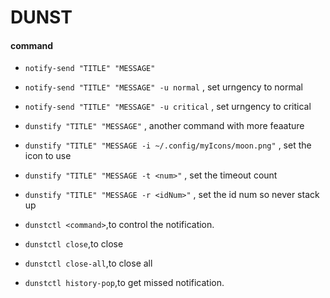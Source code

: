 # DUNST

#### command

* ```notify-send "TITLE" "MESSAGE"```
* ```notify-send "TITLE" "MESSAGE" -u normal``` , set urngency to normal
* ```notify-send "TITLE" "MESSAGE" -u critical``` , set urngency to critical

* ```dunstify "TITLE" "MESSAGE"``` , another command with more feaature
* ```dunstify "TITLE" "MESSAGE -i ~/.config/myIcons/moon.png"``` , set the icon to use
* ```dunstify "TITLE" "MESSAGE -t <num>"``` , set the timeout count
* ```dunstify "TITLE" "MESSAGE -r <idNum>"``` , set the id num so never stack up

* ```dunstctl <command>```,to control the notification.
* ```dunstctl close```,to close
* ```dunstctl close-all```,to close all
* ```dunstctl history-pop```,to get missed notification.

